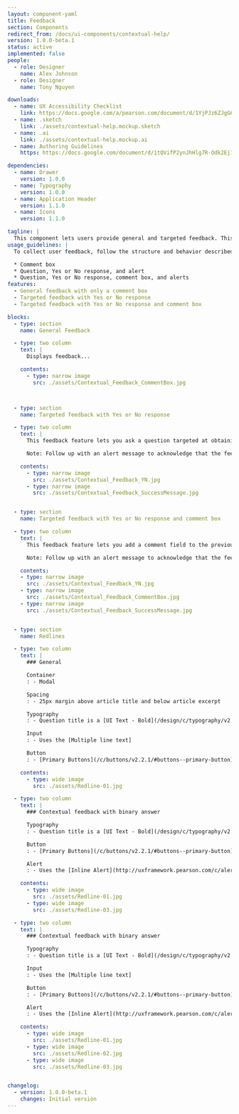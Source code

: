 ```yaml
---
layout: component-yaml
title: Feedback
section: Components
redirect_from: /docs/ui-components/contextual-help/
version: 1.0.0-beta.1
status: active
implemented: false
people:
  - role: Designer
    name: Alex Johnson
  - role: Designer
    name: Tony Nguyen

downloads:
  - name: UX Accessibility Checklist
    link: https://docs.google.com/a/pearson.com/document/d/1YjPJz6ZJgG6m4iJvtTFYuhIBGVuefHpzYx3H_lPU-vo/edit?usp=sharing
  - name: .sketch
    link: ./assets/contextual-help.mockup.sketch
  - name: .ai
    link: ./assets/contextual-help.mockup.ai
  - name: Authoring Guidelines
    https: https://docs.google.com/document/d/1tQVifP2ynJhHlg7R-Odk2Ej1qQxMs0SQ67fYzTlYjM8/edit?ts=578397b6

dependencies:
  - name: Drawer
    version: 1.0.0
  - name: Typography
    version: 1.0.0
  - name: Application Header
    version: 1.1.0
  - name: Icons
    version: 1.1.0

tagline: |
  This component lets users provide general and targeted feedback. This component is pointed to the Feedback API endpoints created by Gary Hatton’s team.
usage_guidelines: |
  To collect user feedback, follow the structure and behavior described in this component. The feedback component includes the following sets of basic elements:

  * Comment box
  * Question, Yes or No response, and alert
  * Question, Yes or No response, comment box, and alerts
features:
  - General feedback with only a comment box
  - Targeted feedback with Yes or No response
  - Targeted feedback with Yes or No response and comment box

blocks:
  - type: section
    name: General Feedback

  - type: two column
    text: |
      Displays feedback...

    contents:
      - type: narrow image
        src: ./assets/Contextual_Feedback_CommentBox.jpg



  - type: section
    name: Targeted feedback with Yes or No response

  - type: two column
    text: |
      This feedback feature lets you ask a question targeted at obtaining feedback for selected content(for example, a selected help topic). The user response requires either Yes or No.

      Note: Follow up with an alert message to acknowledge that the feedback was received.

    contents:
      - type: narrow image
        src: ./assets/Contextual_Feedback_YN.jpg
      - type: narrow image
        src: ./assets/Contextual_Feedback_SuccessMessage.jpg


  - type: section
    name: Targeted feedback with Yes or No response and comment box

  - type: two column
    text: |
      This feedback feature lets you add a comment field to the previous targeted feedback user flow. Use its elements when you want to get more information to better understand the Yes or No response.

      Note: Follow up with an alert message to acknowledge that the feedback was received.

    contents:
    - type: narrow image
      src: ./assets/Contextual_Feedback_YN.jpg
    - type: narrow image
      src: ./assets/Contextual_Feedback_CommentBox.jpg
    - type: narrow image
      src: ./assets/Contextual_Feedback_SuccessMessage.jpg


  - type: section
    name: Redlines

  - type: two column
    text: |
      ### General

      Container
      : - Modal

      Spacing
      : - 25px margin above article title and below article excerpt

      Typography
      : - Question title is a [UI Text - Bold](/design/c/typography/v2.0.0-beta.9/#rd-ui-text-bold)

      Input
      : - Uses the [Multiple line text]

      Button
      : - [Primary Buttons](/c/buttons/v2.2.1/#buttons--primary-button)

    contents:
      - type: wide image
        src: ./assets/Redline-01.jpg

  - type: two column
    text: |
      ### Contextual feedback with binary answer

      Typography
      : - Question title is a [UI Text - Bold](/design/c/typography/v2.0.0-beta.9/#rd-ui-text-bold)

      Button
      : - [Primary Buttons](/c/buttons/v2.2.1/#buttons--primary-button)

      Alert
      : - Uses the [Inline Alert](http://uxframework.pearson.com/c/alerts/v2.0.3/#alerts--inline-alert) style

    contents:
      - type: wide image
        src: ./assets/Redline-01.jpg
      - type: wide image
        src: ./assets/Redline-03.jpg

  - type: two column
    text: |
      ### Contextual feedback with binary answer

      Typography
      : - Question title is a [UI Text - Bold](/design/c/typography/v2.0.0-beta.9/#rd-ui-text-bold)

      Input
      : - Uses the [Multiple line text]

      Button
      : - [Primary Buttons](/c/buttons/v2.2.1/#buttons--primary-button)

      Alert
      : - Uses the [Inline Alert](http://uxframework.pearson.com/c/alerts/v2.0.3/#alerts--inline-alert) style

    contents:
      - type: wide image
        src: ./assets/Redline-01.jpg
      - type: wide image
        src: ./assets/Redline-02.jpg
      - type: wide image
        src: ./assets/Redline-03.jpg


changelog:
  - version: 1.0.0-beta.1
    changes: Initial version
---
```

